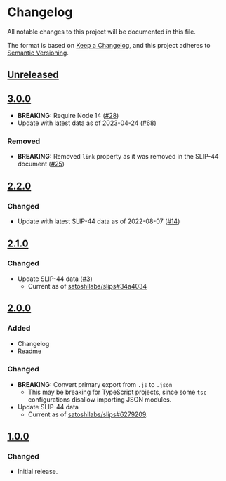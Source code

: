 # Changelog
All notable changes to this project will be documented in this file.

The format is based on [Keep a Changelog](https://keepachangelog.com/en/1.0.0/),
and this project adheres to [Semantic Versioning](https://semver.org/spec/v2.0.0.html).

## [Unreleased]

## [3.0.0]
- **BREAKING:** Require Node 14 ([#28](https://github.com/MetaMask/slip44/pull/28))
- Update with latest data as of 2023-04-24 ([#68](https://github.com/MetaMask/slip44/pull/68))

### Removed
- **BREAKING:** Removed `link` property as it was removed in the SLIP-44 document ([#25](https://github.com/MetaMask/slip44/pull/25))

## [2.2.0]
### Changed
- Update with latest SLIP-44 data as of 2022-08-07 ([#14](https://github.com/MetaMask/slip44/pull/14))

## [2.1.0]
### Changed
- Update SLIP-44 data ([#3](https://github.com/MetaMask/slip44/pull/3))
  - Current as of [satoshilabs/slips#34a4034](https://github.com/satoshilabs/slips/blob/34a4034bdf0da30f49b7bb2fe24251c381d739fd/slip-0044.md)

## [2.0.0]
### Added
- Changelog
- Readme

### Changed
- **BREAKING:** Convert primary export from `.js` to `.json`
  - This may be breaking for TypeScript projects, since some `tsc` configurations disallow importing JSON modules.
- Update SLIP-44 data
  - Current as of [satoshilabs/slips#6279209](https://github.com/satoshilabs/slips/blob/6279209c5686c2910d67a37ddeef2643228472b1/slip-0044.md).

## [1.0.0]
### Changed
- Initial release.

[Unreleased]: https://github.com/MetaMask/slip44/compare/v3.0.0...HEAD
[3.0.0]: https://github.com/MetaMask/slip44/compare/v2.2.0...v3.0.0
[2.2.0]: https://github.com/MetaMask/slip44/compare/v2.1.0...v2.2.0
[2.1.0]: https://github.com/MetaMask/slip44/compare/v2.0.0...v2.1.0
[2.0.0]: https://github.com/MetaMask/slip44/compare/v1.0.0...v2.0.0
[1.0.0]: https://github.com/MetaMask/slip44/releases/tag/v1.0.0
